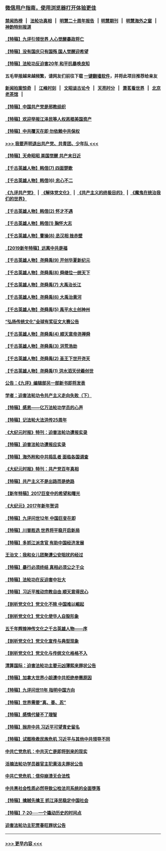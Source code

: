 ### [微信用户指南，使用浏览器打开体验更佳](https://github.com/gfw-breaker/banned-news1/blob/master/indexes/wechat-guide.md?t=0)
#### [禁闻热榜](热点新闻.md?t=0)  &nbsp;&nbsp;|&nbsp;&nbsp; [法轮功真相](https://github.com/gfw-breaker/truth/blob/master/README.md?t=0) &nbsp;&nbsp;|&nbsp;&nbsp; [明慧二十周年报告](https://github.com/gfw-breaker/mh-reports/blob/master/README.md?t=0) &nbsp;&nbsp;|&nbsp;&nbsp;[明慧期刊](https://github.com/gfw-breaker/mh-qikan) &nbsp;&nbsp;|&nbsp;&nbsp; [明慧海外之窗](https://github.com/gfw-breaker/mh-news/blob/master/README.md?t=0) &nbsp;&nbsp;|&nbsp;&nbsp; [神韵特别报道](https://github.com/gfw-breaker/mh-news/blob/master/shenyun.md?t=0)
#### [【特稿】九评引领世界 人心觉醒暴政将亡](../pages/nsc424/n11660496.md?t=02092215) 
#### [【特稿】没有国庆只有国殇 国人觉醒迎希望](../pages/nsc424/n11549354.md?t=02092215) 
#### [【特稿】法轮功反迫害20年 和平抗暴唤良知](../pages/nsc424/n11389135.md?t=02092215) 
#### 五毛举报越来越频繁，请网友们前往下载 [一键翻墙软件](https://github.com/gfw-breaker/ssr-accounts)，并将此项目推荐给亲友
#### [新闻拍案惊奇](https://github.com/gfw-breaker/banned-news1/blob/master/pages/link4.md) &nbsp;&nbsp;|&nbsp;&nbsp; [江峰时刻](https://github.com/gfw-breaker/banned-news1/blob/master/pages/link4.md) &nbsp;&nbsp;|&nbsp;&nbsp; [文昭谈古论今](https://github.com/gfw-breaker/banned-news1/blob/master/pages/link4.md) &nbsp;&nbsp;|&nbsp;&nbsp; [天亮时分](https://github.com/gfw-breaker/banned-news1/blob/master/pages/link4.md) &nbsp;&nbsp;|&nbsp;&nbsp; [萧茗看世界](https://github.com/gfw-breaker/banned-news1/blob/master/pages/link4.md) &nbsp;&nbsp;|&nbsp;&nbsp; [北京老茶馆](https://github.com/gfw-breaker/banned-news1/blob/master/pages/link4.md) &nbsp;&nbsp;|&nbsp;&nbsp; 
#### [【特稿】中国共产党是邪教组织](../pages/nsc424/n11355551.md?t=02092215) 
#### [【特稿】欢迎举报江泽民等人权恶棍美国资产](../pages/nsc424/n11303040.md?t=02092215) 
#### [【特稿】中共覆灭在即 勿依赖中共保权](../pages/nsc424/n11278510.md?t=02092215) 
#### [>>> 我要声明退出共产党、共青团、少年队 <<<](https://github.com/begood0513/goodnews/blob/master/quit/letter.md) 
#### [【特稿】天命昭昭 美国觉醒 共产末日近](../pages/nsc424/n11150259.md?t=02092215) 
#### [【千古英雄人物】韩信(7) 四面楚歌](../pages/nsc424/n7552608.md?t=02092215) 
#### [【千古英雄人物】韩信(6) 忠心不二](../pages/nsc424/n7552572.md?t=02092215) 
#### [《九评共产党》](https://github.com/begood0513/9ping.md/blob/master/README.md) &nbsp;|&nbsp; [《解体党文化》](../../../../jtdwh.md/blob/master/README.md)  &nbsp;|&nbsp; [《共产主义的终极目的》](../../../../gczydzjmd.md/blob/master/README.md) &nbsp;|&nbsp; [《魔鬼在统治我们的世界》](../../../../mgztzwmdsj.md/blob/master/README.md) 
#### [【千古英雄人物】韩信(2) 怀才不遇](../pages/nsc424/n7547691.md?t=02092215) 
#### [【千古英雄人物】韩信(1) 胸怀大志](../pages/nsc424/n7544501.md?t=02092215) 
#### [【千古英雄人物】曹操(8) 丞汉相 挫赤壁](../pages/nsc424/n7662490.md?t=02092215) 
#### [【2019新年特稿】远离中共是福](../pages/nsc424/n10942748.md?t=02092215) 
#### [【千古英雄人物】尧舜禹(9) 开创华夏新纪元](../pages/nsc424/n7519873.md?t=02092215) 
#### [【千古英雄人物】尧舜禹(8) 舜继位一统天下](../pages/nsc424/n7515411.md?t=02092215) 
#### [【千古英雄人物】尧舜禹(7) 大禹治长江](../pages/nsc424/n7475820.md?t=02092215) 
#### [【千古英雄人物】尧舜禹(6) 大禹治黄河](../pages/nsc424/n7475816.md?t=02092215) 
#### [【千古英雄人物】尧舜禹(5) 禹平水土创神州](../pages/nsc424/n7475809.md?t=02092215) 
#### [“弘扬传统文化”全球有奖征文大赛公告](../pages/nsc424/n10889849.md?t=02092215) 
#### [【千古英雄人物】尧舜禹(4) 顺天意帝尧禅舜](../pages/nsc424/n7471624.md?t=02092215) 
#### [【千古英雄人物】尧舜禹(3) 洪荒浩劫](../pages/nsc424/n7471607.md?t=02092215) 
#### [【千古英雄人物】尧舜禹(2) 圣王下世开尧天](../pages/nsc424/n7467643.md?t=02092215) 
#### [【千古英雄人物】尧舜禹(1) 洪水滔天伏羲创世](../pages/nsc424/n7467618.md?t=02092215) 
#### [公告：《九评》编辑部另一部新书即将发表](../pages/nsc424/n10405104.md?t=02092215) 
#### [学者：迫害法轮功令共产主义走向失败（下）](../pages/nsc424/n10009951.md?t=02092215) 
#### [【特稿】感恩——亿万法轮功学员的心声](../pages/nsc424/n9880260.md?t=02092215) 
#### [【特稿】记法轮大法洪传25周年](../pages/nsc424/n9116480.md?t=02092215) 
#### [《大纪元时报》特刊：迫害法轮功遭报实录](../pages/nsc424/n9082916.md?t=02092215) 
#### [【特稿】迫害法轮功遭报应实录](../pages/nsc424/n9055656.md?t=02092215) 
#### [【特稿】海外附和中共捣乱者 面临各国调查](../pages/nsc424/n9047645.md?t=02092215) 
#### [《大纪元时报》特刊：共产党百年真相](../pages/nsc424/n8879818.md?t=02092215) 
#### [【特稿】共产主义不是出路而是绝路](../pages/nsc424/n8792816.md?t=02092215) 
#### [【新年特稿】2017巨变中的希望和曙光](../pages/nsc424/n8655525.md?t=02092215) 
#### [《大纪元》2017年新年贺词](../pages/nsc424/n8651727.md?t=02092215) 
#### [【特稿】九评问世12年 中国巨变在即](../pages/nsc424/n8506053.md?t=02092215) 
#### [【特稿】川普胜选 世界将平稳开启新局](../pages/nsc424/n8482166.md?t=02092215) 
#### [【特稿】多抓江派贪官 有助中国经济发展](../pages/nsc424/n8454769.md?t=02092215) 
#### [王治文：我和女儿团聚遭公安阻扰的经过](../pages/nsc424/n8186638.md?t=02092215) 
#### [【特稿】暴行必须终结‭ ‬真相必须公之于众](../pages/nsc424/n8103572.md?t=02092215) 
#### [【特稿】法轮功在反迫害中壮大](../pages/nsc424/n7915493.md?t=02092215) 
#### [【特稿】习近平推动宗教自由 顺天意得民心](../pages/nsc424/n7782230.md?t=02092215) 
#### [【剖析党文化】党文化不除 中国难以崛起](../pages/nsc424/n7484466.md?t=02092215) 
#### [【剖析党文化】党文化使华人自毁形象](../pages/nsc424/n7480414.md?t=02092215) 
#### [五千年辉煌神传文化之千古英雄人物——序](../pages/nsc424/n7465898.md?t=02092215) 
#### [【剖析党文化】党文化宣传与典型现象](../pages/nsc424/n4667282.md?t=02092215) 
#### [【剖析党文化】党文化与传统文化格格不入](../pages/nsc424/n4665279.md?t=02092215) 
#### [清算国际：迫害法轮功主要元凶薄熙来罪状公告](../pages/nsc424/n4621860.md?t=02092215) 
#### [【特稿】加拿大世界小姐遭中共拒绝参赛原因](../pages/nsc424/n4585305.md?t=02092215) 
#### [【特稿】九评问世11年 指明中国方向](../pages/nsc424/n4578971.md?t=02092215) 
#### [【特稿】世界需要“真、善、忍”](../pages/nsc424/n4577812.md?t=02092215) 
#### [【特稿】感情代替不了理智](../pages/nsc424/n4564327.md?t=02092215) 
#### [【特稿】抛弃中共 习近平可望青史留名](../pages/nsc424/n4549169.md?t=02092215) 
#### [【特稿】试图挽救民族危机 习近平与其他中共领导不同](../pages/nsc424/n4548555.md?t=02092215) 
#### [中共亡党危机：中共灭亡是即将到来的现实](../pages/nsc424/n4547349.md?t=02092215) 
#### [活摘法轮功学员器官主犯黄洁夫罪状公告](../pages/nsc424/n4547015.md?t=02092215) 
#### [中共亡党危机：信仰崩溃无合法性](../pages/nsc424/n4545222.md?t=02092215) 
#### [中共黑社会性质必然导致公检法司系统的全面堕落](../pages/nsc424/n4541854.md?t=02092215) 
#### [【特稿】擒贼先擒王 抓江泽民稳定中国社会](../pages/nsc424/n4530296.md?t=02092215) 
#### [【特稿】7‧20──一个撬动历史的时间点](../pages/nsc424/n4481700.md?t=02092215) 
#### [迫害法轮功主犯贾春旺罪状公告](../pages/nsc424/n4455857.md?t=02092215) 

----
#### [ >>> 更早内容 <<< ](../indexes/nsc424-earlier.md)

